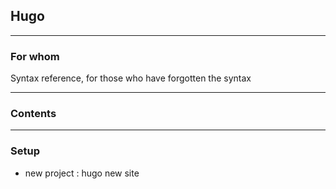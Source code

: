 ## Hugo

___

### For whom
Syntax reference, for those who have forgotten the syntax
___

### Contents

___

### Setup

- new project :
	hugo new site <name of site>





